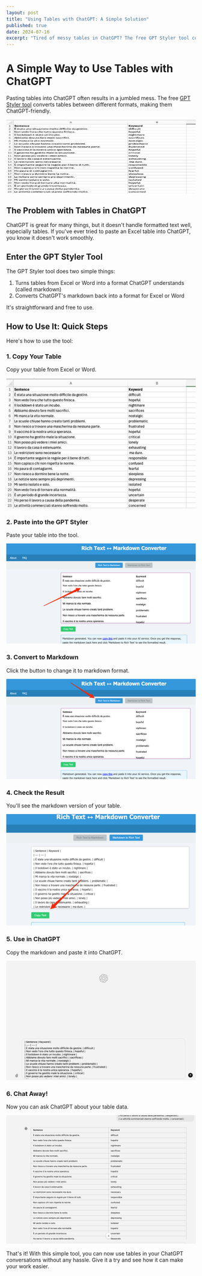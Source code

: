 ```yaml
---
layout: post
title: "Using Tables with ChatGPT: A Simple Solution"
published: true
date: 2024-07-16
excerpt: "Tired of messy tables in ChatGPT? The free GPT Styler tool converts Excel/Word tables to ChatGPT-friendly formats instantly. Copy, paste, click - done. See how this simple tool can streamline your work with AI."
---
```


# A Simple Way to Use Tables with ChatGPT

Pasting tables into ChatGPT often results in a jumbled mess. The free [GPT Styler tool](https://blog.formix.ai/tools/gpt-styler/) converts tables between different formats, making them ChatGPT-friendly.

![Screenshot clicking button to convert to markdown](/assets/img/how-to-input-and-output-tables-in-chatgpt/overview.gif)

## The Problem with Tables in ChatGPT

ChatGPT is great for many things, but it doesn't handle formatted text well, especially tables. If you've ever tried to paste an Excel table into ChatGPT, you know it doesn't work smoothly.

## Enter the GPT Styler Tool

The GPT Styler tool does two simple things:

1. Turns tables from Excel or Word into a format ChatGPT understands (called markdown)
2. Converts ChatGPT's markdown back into a format for Excel or Word

It's straightforward and free to use.

## How to Use It: Quick Steps

Here's how to use the tool:

### 1. Copy Your Table

Copy your table from Excel or Word.

![Screenshot of table to translate in GPT](/assets/img/how-to-input-and-output-tables-in-chatgpt/image_0.png)

### 2. Paste into the GPT Styler

Paste your table into the tool.

![Screenshot of text copied from table into the GPT Styler](/assets/img/how-to-input-and-output-tables-in-chatgpt/image_1.png)

### 3. Convert to Markdown

Click the button to change it to markdown format.

![Screenshot clicking button to convert to markdown](/assets/img/how-to-input-and-output-tables-in-chatgpt/image_2.png)

### 4. Check the Result

You'll see the markdown version of your table.

![Screenshot of the converted markdown](/assets/img/how-to-input-and-output-tables-in-chatgpt/image_3.png)

### 5. Use in ChatGPT

Copy the markdown and paste it into ChatGPT.

![Screenshot inserting into GPT](/assets/img/how-to-input-and-output-tables-in-chatgpt/image_4.png)

### 6. Chat Away!

Now you can ask ChatGPT about your table data.

![Screenshot output from GPT](/assets/img/how-to-input-and-output-tables-in-chatgpt/image_5.png)

That's it! With this simple tool, you can now use tables in your ChatGPT conversations without any hassle. Give it a try and see how it can make your work easier.